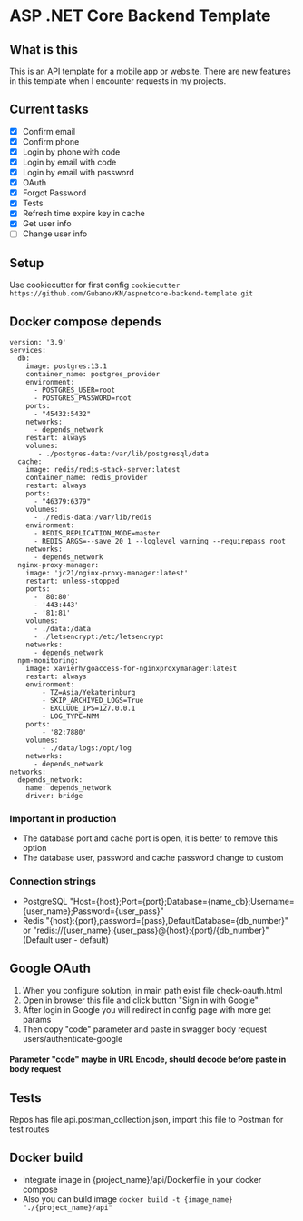 # ASP .NET Core Backend Template
## What is this
 This is an API template for a mobile app or website. There are new features in this template when I encounter requests in my projects.
## Current tasks
- [x] Confirm email
- [x] Confirm phone
- [x] Login by phone with code
- [x] Login by email with code
- [x] Login by email with password
- [x] OAuth
- [x] Forgot Password
- [x] Tests
- [x] Refresh time expire key in cache
- [x] Get user info
- [ ] Change user info
## Setup
Use cookiecutter for first config
```cookiecutter https://github.com/GubanovKN/aspnetcore-backend-template.git```
## Docker compose depends
```
version: '3.9'
services:
  db:
    image: postgres:13.1
    container_name: postgres_provider
    environment:
      - POSTGRES_USER=root
      - POSTGRES_PASSWORD=root
    ports:
      - "45432:5432"
    networks:
      - depends_network
    restart: always
    volumes:
       - ./postgres-data:/var/lib/postgresql/data
  cache:
    image: redis/redis-stack-server:latest
    container_name: redis_provider
    restart: always
    ports:
      - "46379:6379"
    volumes:
      - ./redis-data:/var/lib/redis
    environment:
      - REDIS_REPLICATION_MODE=master
      - REDIS_ARGS=--save 20 1 --loglevel warning --requirepass root
    networks:
      - depends_network
  nginx-proxy-manager:
    image: 'jc21/nginx-proxy-manager:latest'
    restart: unless-stopped
    ports:
      - '80:80'
      - '443:443'
      - '81:81'
    volumes:
      - ./data:/data
      - ./letsencrypt:/etc/letsencrypt
    networks:
      - depends_network
  npm-monitoring:
    image: xavierh/goaccess-for-nginxproxymanager:latest
    restart: always
    environment:
        - TZ=Asia/Yekaterinburg
        - SKIP_ARCHIVED_LOGS=True
        - EXCLUDE_IPS=127.0.0.1
        - LOG_TYPE=NPM
    ports:
        - '82:7880'
    volumes:
        - ./data/logs:/opt/log
    networks:
      - depends_network
networks:
  depends_network:
    name: depends_network
    driver: bridge
```
### Important in production
  - The database port and cache port is open, it is better to remove this option
  - The database user, password and cache password change to custom
### Connection strings
  - PostgreSQL "Host={host};Port={port};Database={name_db};Username={user_name};Password={user_pass}"
  - Redis "{host}:{port},password={pass},DefaultDatabase={db_number}" or "redis://{user_name}:{user_pass}@{host}:{port}/{db_number}" (Default user - default)
## Google OAuth
  1. When you configure solution, in main path exist file check-oauth.html
  2. Open in browser this file and click button "Sign in with Google"
  3. After login in Google you will redirect in config page with more get params
  4. Then copy "code" parameter and paste in swagger body request users/authenticate-google
#### Parameter "code" maybe in URL Encode, should decode before paste in body request
## Tests
  Repos has file api.postman_collection.json, import this file to Postman for test routes
## Docker build
  - Integrate image in {project_name}/api/Dockerfile in your docker compose
  - Also you can build image
  ```docker build -t {image_name} "./{project_name}/api"```
